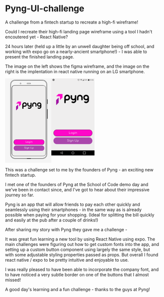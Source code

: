 # Pyng-UI-challenge
A challenge from a fintech startup to recreate a high-fi wireframe!

Could I recreate their high-fi landing page wireframe using a tool I hadn't encoutered yet - React Native?

24 hours later (held up a little by an unwell daughter being off school, and working with expo go on a nearly-ancient smartphone!) - I was able to present the finished landing page.

The image on the left shows the figma wireframe, and the image on the right is the implentation in react native running on an LG smartphone.

<div style=display:flex align="center">
<img src="https://github.com/CoderMrB/Pyng-UI-challenge/blob/main/assets/wireframe.png" width="30%" height="30%" alt="image of original wireframe"/>
<img src="https://github.com/CoderMrB/Pyng-UI-challenge/blob/main/assets/AppScreenshot.png" width="28%" height="28%" alt="image of UI designed in react native running on LG"/>
</div>


This was a challenge set to me by the founders of Pyng - an exciting new fintech startup.

I met one of the founders of Pyng at the School of Code demo day and we've been in contact since, and I've got to hear about their impressive journey so far.

Pyng is an app that will allow friends to pay each other quickly and seamlessly using their smartphones - in the same way as is already possible when paying for your shopping. (Ideal for splitting the bill quickly and easily at the pub after a couple of drinks!)

After sharing my story with Pyng they gave me a challenge -





It was great fun learning a new tool by using React Native using expo. The main challenges were figuring out how to get custom fonts into the app, and setting up a custom button component using largely the same style, but with some adjustable styling properties passed as props. But overall I found react native / expo to be pretty intuitive and enjoyable to use.

I was really pleased to have been able to incorporate the company font, and to have noticed a very subtle border on one of the buttons that I almost missed!

A good day's learning and a fun challenge - thanks to the guys at Pyng!
